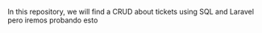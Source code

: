 In this repository, we will find a CRUD about tickets using SQL and Laravel pero iremos probando esto 
